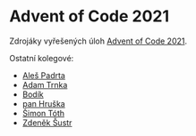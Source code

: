 # Advent of Code 2021
Zdrojáky vyřešených úloh [Advent of Code 2021](https://adventofcode.com/).

Ostatní kolegové:
* [Aleš Padrta](https://github.com/apadrta/AoC/tree/master/advent_of_code_2021)
* [Adam Trnka](https://github.com/AdamTrn/advent2021)
* [Bodík](https://github.com/bodik/aoc2021)
* [pan Hruška](https://github.com/hruskraj/advent-of-code-2021/)
* [Šimon Tóth](https://github.com/HappyCerberus/moderncpp-aoc-2021)
* [Zdeněk Šustr](https://github.com/sustr4/aoc2021)
